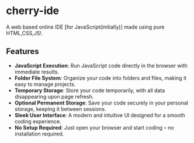 # cherry-ide
A web based online IDE [for JavaScript(initially)] made using pure HTML,CSS,JS!. 

## Features

- **JavaScript Execution**: Run JavaScript code directly in the browser with immediate results.
- **Folder File System**: Organize your code into folders and files, making it easy to manage projects.
- **Temporary Storage**: Store your code temporarily, with all data disappearing upon page refresh.
- **Optional Permanent Storage**: Save your code securely in your personal storage, keeping it between sessions.
- **Sleek User Interface**: A modern and intuitive UI designed for a smooth coding experience.
- **No Setup Required**: Just open your browser and start coding – no installation required.
